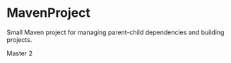 # MavenProject

Small Maven project for managing parent-child dependencies and building projects.

Master 2
